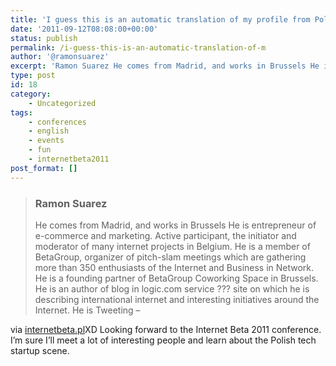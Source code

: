 ```yaml
---
title: 'I guess this is an automatic translation of my profile from Polish'
date: '2011-09-12T08:08:00+00:00'
status: publish
permalink: /i-guess-this-is-an-automatic-translation-of-m
author: '@ramonsuarez'
excerpt: 'Ramon Suarez He comes from Madrid, and works in Brussels He is entrepreneur of e-commerce and marketing. Active participant, the initiator and moderator of many internet projects in Belgium. He is a member of BetaGroup, organizer of pitch-slam mee...'
type: post
id: 18
category:
    - Uncategorized
tags:
    - conferences
    - english
    - events
    - fun
    - internetbeta2011
post_format: []
---
```

> ### Ramon Suarez
> 
> <div class="tresc">He comes from Madrid, and works in Brussels He is entrepreneur of e-commerce and marketing. Active participant, the initiator and moderator of many internet projects in Belgium. He is a member of BetaGroup, organizer of pitch-slam meetings which are gathering more than 350 enthusiasts of the Internet and Business in Network. He is a founding partner of BetaGroup Coworking Space in Brussels. He is an author of blog in logic.com service ??? site on which he is describing international internet and interesting initiatives around the Internet. He is Tweeting – <http://twitter.com/ramonsuarez>
> 
> </div>

via [internetbeta.pl](http://www.internetbeta.pl/en/speakers/)</div>XD Looking forward to the Internet Beta 2011 conference. I’m sure I’ll meet a lot of interesting people and learn about the Polish tech startup scene.

</div>